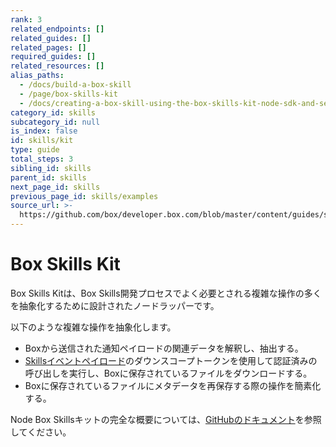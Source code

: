 ```yaml
---
rank: 3
related_endpoints: []
related_guides: []
related_pages: []
required_guides: []
related_resources: []
alias_paths:
  - /docs/build-a-box-skill
  - /page/box-skills-kit
  - /docs/creating-a-box-skill-using-the-box-skills-kit-node-sdk-and-serverless
category_id: skills
subcategory_id: null
is_index: false
id: skills/kit
type: guide
total_steps: 3
sibling_id: skills
parent_id: skills
next_page_id: skills
previous_page_id: skills/examples
source_url: >-
  https://github.com/box/developer.box.com/blob/master/content/guides/skills/kit.md
---
```

# Box Skills Kit

Box Skills Kitは、Box Skills開発プロセスでよく必要とされる複雑な操作の多くを抽象化するために設計されたノードラッパーです。

以下のような複雑な操作を抽象化します。

* Boxから送信された通知ペイロードの関連データを解釈し、抽出する。
* [Skillsイベントペイロード](guide://skills/handle/payload)のダウンスコープトークンを使用して認証済みの呼び出しを実行し、Boxに保存されているファイルをダウンロードする。
* Boxに保存されているファイルにメタデータを再保存する際の操作を簡素化する。

Node Box Skillsキットの完全な概要については、[GitHubのドキュメント][github-skills-kit]を参照してください。

[github-skills-kit]: https://github.com/box/box-skills-kit-nodejs/tree/master/skills-kit-library

